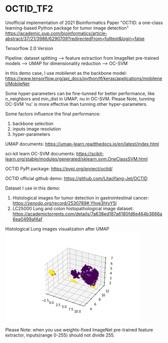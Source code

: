# OCTID_TF2

Unofficial implementation of 2021 Bioinformatics Paper "OCTID: a one-class learning-based Python package for tumor image detection" https://academic.oup.com/bioinformatics/article-abstract/37/21/3986/6290709?redirectedFrom=fulltext&login=false

Tensorflow 2.0 Version

Pipeline: dataset splitting --> feature extraction from ImageNet pre-trained models --> UMAP for dimensionality reduction --> OC-SVM

In this demo case, I use mobilenet as the backbone model: https://www.tensorflow.org/api_docs/python/tf/keras/applications/mobilenet/MobileNet

Some hyper-parameters can be fine-tunned for better performance, like n_neighbors and min_dist in UMAP, nu in OC-SVM. Please Note, tunning OC-SVM 'nu' is more effective than tunning other hyper-parameters.

Some factors influence the final performance:
1. backbone selection
2. inputs image resolution
3. hyper-parameters

UMAP documents: https://umap-learn.readthedocs.io/en/latest/index.html

sci-kit learn OC-SVM documents: https://scikit-learn.org/stable/modules/generated/sklearn.svm.OneClassSVM.html

OCTID PyPI package: https://pypi.org/project/octid/

OCTID official github demo: https://github.com/LitaoYang-Jet/OCTID

Dataset I use in this demo:
1. Histological images for tumor detection in gastrointestinal cancer: https://zenodo.org/record/2530789#.Yhve3htyY5l
2. LC25000 Lung and colon histopathological image dataset: https://academictorrents.com/details/7a638ed187a6180fd6e464b3666a6ea0499af4af

Histological Lung images visualization after UMAP
![lung_validation_feature_dim](lung_validation_feature_dim.png)

Please Note: when you use weights-fixed ImageNet pre-trained feature extractor, inputs(range 0-255) should not divide 255.



